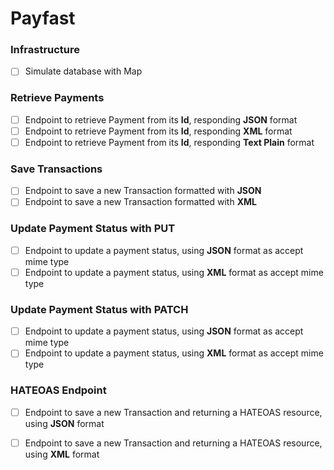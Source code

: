 # Payfast

### Infrastructure
- [ ] Simulate database with Map

### Retrieve Payments
- [ ] Endpoint to retrieve Payment from its **Id**, responding **JSON** format
- [ ] Endpoint to retrieve Payment from its **Id**, responding **XML** format
- [ ] Endpoint to retrieve Payment from its **Id**, responding **Text Plain** format

### Save Transactions
- [ ] Endpoint to save a new Transaction formatted with **JSON**
- [ ] Endpoint to save a new Transaction formatted with **XML**

### Update Payment Status with PUT
- [ ] Endpoint to update a payment status, using **JSON** format as accept mime type
- [ ] Endpoint to update a payment status, using **XML** format as accept mime type

### Update Payment Status with PATCH
- [ ] Endpoint to update a payment status, using **JSON** format as accept mime type 
- [ ] Endpoint to update a payment status, using **XML** format as accept mime type

### HATEOAS Endpoint
- [ ] Endpoint to save a new Transaction and returning a HATEOAS resource, using **JSON** format
- [ ] Endpoint to save a new Transaction and returning a HATEOAS resource, using **XML** format


